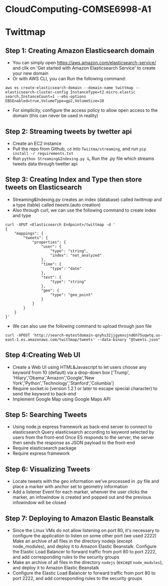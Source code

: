 # CloudComputing-COMSE6998-A1
# Twittmap

## Step 1: Creating Amazon Elasticsearch domain
* You can simply open https://aws.amazon.com/elasticsearch-service/ and clik on 'Get started with Amazon Elasticsearch Service' to create your new domain
* Or with AWS CLI, you can Run the following command:
```
aws es create-elasticsearch-domain --domain-name twittmap --elasticsearch-cluster-config InstanceType=t2.micro.elastic
search,InstanceCount=1 --ebs-options EBSEnabled=true,VolumeType=gp2,VolumeSize=10
```
* For simplicity, configure the access policy to allow open access to the domain (this can never be used in reality)

## Step 2: Streaming tweets by twetter api
* Create an EC2 instance
* Pull the repo from Github, `cd` into `Twiitma/streaming`, and run `pip install -r requirements.txt`
* Run `python Streaming&Indexing.py &`, Run the .py file which streams tweets data through twetter api 

## Step 3: Creating Index and Type then store tweets on Elasticsearch
* Streaming&Indexing.py creates an index (database) called *twittmap* and a type (table) called *tweets*.(auto creation)
* Also through curl, we can use the following command to create index and type
```
curl -XPUT <Elasticsearch Endpoint>/twittmap -d '
{
    "mappings": {
        "tweets": {
            "properties": {
                "user": {
                    "type": "string",
                    "index": "not_analyzed"
                },
                "time": {
                    "type": "date"
                },
                "text": {
                    "type": "string"
                },
                "geo": {
                    "type": "geo_point"
                }
            }
        }
    }
}'
```
* We can also use the following command to upload through json file
```
curl -XPOST 'http://search-mytestdomain-qnyhs32jjgymxujnd6h75uqwtq.us-east-1.es.amazonaws.com/twittmap/tweets' --data-binary "@tweets.json"
```

## Step 4:Creating Web UI 
* Create a Web UI using HTML&Javascript to let users choose any keyword from 10 (default) via a drop-down box ['Trump', 'Hilary','Obama','Amazon','Google','New York','Python','Technology','Stanford','Columbia'] 
* Require socket.io (version 1.2.1 or later to escape special character) to send the keyword to back-end 
* Implement Google Map using Google Maps API

## Step 5: Searching Tweets 
* Using node.js express framework as back-end server to connect to elasticsearch Query elasticsearch according to keyword selected by users from the front-end Once ES responds to the server, the server then sends the response as JSON payload to the front-end
* Require elasticsearch package
* Require express framework

## Step 6: Visualizing Tweets 
* Locate tweets with the geo information we've processed in .py file and place a marker with anchor set to geometry information 
* Add a listener Event for each marker, whenver the user clicks the marker, an infowindow is created and popped out and the previous infowindow will be closed

## Step 7: Deploying to Amazon Elastic Beanstalk 
* Since the Linux VMs do not allow listening on port 80, it's necessary to configure the application to listen on some other port (we used 2222) Make an archive of all files in the directory nodejs (except node_modules), and deploy it to Amazon Elastic Beanstalk. Configure the Elastic Load Balancer to forward traffic from port 80 to port 2222, and add corresponding rules to the security groups
* Make an archive of all files in the directory `nodejs` (except `node_modules`), and deploy it to Amazon Elastic Beanstalk
* Configure the Elastic Load Balancer to forward traffic from port 80 to port 2222, and add corresponding rules to the security groups
